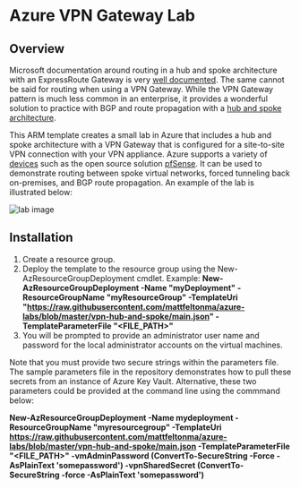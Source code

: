 # Azure VPN Gateway Lab

## Overview
Microsoft documentation around routing in a hub and spoke architecture with an ExpressRoute Gateway is very [well documented](https://github.com/microsoft/Common-Design-Principles-for-a-Hub-and-Spoke-VNET-Archiecture).  The same cannot be said for routing when using a VPN Gateway.  While the VPN Gateway pattern is much less common in an enterprise, it provides a wonderful solution to practice with BGP and route propagation with a [hub and spoke architecture](https://docs.microsoft.com/en-us/azure/architecture/reference-architectures/hybrid-networking/hub-spoke).

This ARM template creates a small lab in Azure that includes a hub and spoke architecture with a VPN Gateway that is configured for a site-to-site VPN connection with your VPN appliance.  Azure supports a variety of [devices](https://docs.microsoft.com/en-us/azure/vpn-gateway/vpn-gateway-about-vpn-devices) such as the open source solution [pfSense](https://www.pfsense.org/).  It can be used to demonstrate routing between spoke virtual networks, forced tunneling back on-premises, and BGP route propagation.  An example of the lab is illustrated below:

![lab image](https://github.com/mattfeltonma/azure-labs/blob/master/vpn-hub-and-spoke/vpn-lab.GIF)

## Installation
1.  Create a resource group.
2.  Deploy the template to the resource group using the New-AzResourceGroupDeployment cmdlet.  Example: **New-AzResourceGroupDeployment -Name "myDeployment" -ResourceGroupName "myResourceGroup" -TemplateUri "https://raw.githubusercontent.com/mattfeltonma/azure-labs/blob/master/vpn-hub-and-spoke/main.json" -TemplateParameterFile "<FILE_PATH>"**
3.  You will be prompted to provide an administrator user name and password for the local administrator accounts on the virtual machines.

Note that you must provide two secure strings within the parameters file.  The sample parameters file in the repository demonstrates how to pull these secrets from an instance of Azure Key Vault.  Alternative, these two parameters could be provided at the command line using the commmand below:

**New-AzResourceGroupDeployment -Name mydeployment -ResourceGroupName "myresourcegroup" -TemplateUri https://raw.githubusercontent.com/mattfeltonma/azure-labs/blob/master/vpn-hub-and-spoke/main.json -TemplateParameterFile "<FILE_PATH>" -vmAdminPassword (ConvertTo-SecureString -Force -AsPlainText 'somepassword') -vpnSharedSecret (ConvertTo-SecureString -force -AsPlainText 'somepassword')**